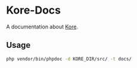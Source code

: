 # Kore-Docs
A documentation about [Kore](https://github.com/KantoWatanabe/Kore).

## Usage
```bash
php vendor/bin/phpdoc -d KORE_DIR/src/ -t docs/
```